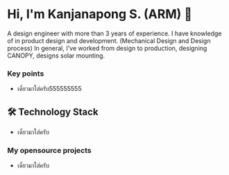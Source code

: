 # Hi, I'm Kanjanapong S. (ARM) 👋
A design engineer with more than 3 years of experience. I have knowledge of in product design and development. (Mechanical Design and Design process)
In general, I've worked from design to production, designing CANOPY, designs solar mounting.

### Key points
*   เดี๋ยวมาใส่ครับ555555555

## 🛠 Technology Stack
*   เดี๋ยวมาใส่ครับ

### My opensource projects

*   เดี๋ยวมาใส่ครับ

